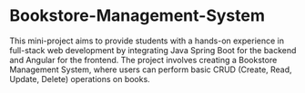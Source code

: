 # Bookstore-Management-System
This mini-project aims to provide students with a hands-on experience in full-stack web development by integrating Java Spring Boot for the backend and Angular for the frontend. The project involves creating a Bookstore Management System, where users can perform basic CRUD (Create, Read, Update, Delete) operations on books.
